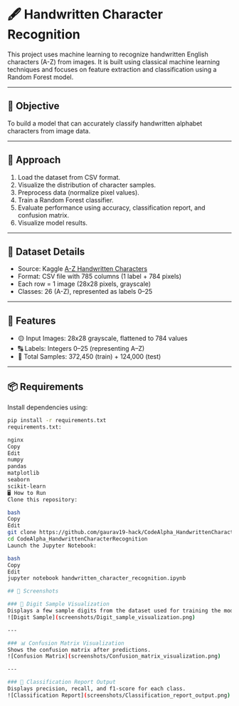 # 🖋️ Handwritten Character Recognition

This project uses machine learning to recognize handwritten English characters (A-Z) from images. It is built using classical machine learning techniques and focuses on feature extraction and classification using a Random Forest model.

---

## 🎯 Objective

To build a model that can accurately classify handwritten alphabet characters from image data.

---

## 🧠 Approach

1. Load the dataset from CSV format.
2. Visualize the distribution of character samples.
3. Preprocess data (normalize pixel values).
4. Train a Random Forest classifier.
5. Evaluate performance using accuracy, classification report, and confusion matrix.
6. Visualize model results.

---

## 📂 Dataset Details

- Source: Kaggle [A-Z Handwritten Characters](https://www.kaggle.com/datasets/sachinpatel21/az-handwritten-alphabets-in-csv-format)
- Format: CSV file with 785 columns (1 label + 784 pixels)
- Each row = 1 image (28x28 pixels, grayscale)
- Classes: 26 (A-Z), represented as labels 0–25

---

## 🧾 Features

- 🟡 Input Images: 28x28 grayscale, flattened to 784 values
- 🔠 Labels: Integers 0–25 (representing A–Z)
- 🧮 Total Samples: 372,450 (train) + 124,000 (test)

---

## 📦 Requirements

Install dependencies using:

```bash
pip install -r requirements.txt
requirements.txt:

nginx
Copy
Edit
numpy
pandas
matplotlib
seaborn
scikit-learn
🖥️ How to Run
Clone this repository:

bash
Copy
Edit
git clone https://github.com/gaurav19-hack/CodeAlpha_HandwrittenCharacterRecognition
cd CodeAlpha_HandwrittenCharacterRecognition
Launch the Jupyter Notebook:

bash
Copy
Edit
jupyter notebook handwritten_character_recognition.ipynb

## 📸 Screenshots

### 🔢 Digit Sample Visualization
Displays a few sample digits from the dataset used for training the model.  
![Digit Sample](screenshots/Digit_sample_visualization.png)

---

### 📊 Confusion Matrix Visualization
Shows the confusion matrix after predictions.  
![Confusion Matrix](screenshots/Confusion_matrix_visualization.png)

---

### 📝 Classification Report Output
Displays precision, recall, and f1-score for each class.  
![Classification Report](screenshots/Classification_report_output.png)

